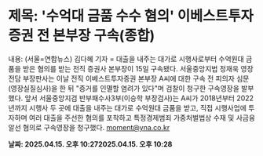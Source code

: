 # **제목: '수억대 금품 수수 혐의' 이베스트투자증권 전 본부장 구속(종합)**

  내용: (서울=연합뉴스) 김다혜 기자 = 대출을 내주는 대가로 시행사로부터 수억원대 금품을 받은 혐의를 받는 전직 증권사 본부장이 15일 구속됐다.    서울중앙지법 정재욱 영장전담 부장판사는 이날 전직 이베스트투자증권 본부장 A씨에 대한 구속 전 피의자 심문(영장실질심사)을 한 뒤 "증거를 인멸할 염려가 있다"며 검찰이 청구한 구속영장을 발부했다.    앞서 서울중앙지검 반부패수사3부(이승학 부장검사)는 A씨가 2018년부터 2022년까지 시행사 두 곳에 대출을 내주는 대가로 수억원대 금품을 받고, 직접 시행사업에 투자하며 여러 대출을 주선한 혐의를 포착하고 특정경제범죄 가중처벌법상 수재 및 사금융 알선 혐의로 구속영장을 청구했다.    moment@yna.co.kr

  **날짜: 2025.04.15. 오후 10:272025.04.15. 오후 10:28**